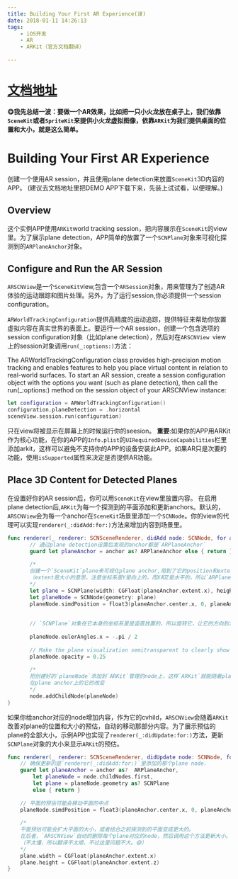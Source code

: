 ```yaml
---
title: Building Your First AR Experience(译)
date: 2018-01-11 14:26:13
tags: 
	- iOS开发 
	- AR
	- ARKit（官方文档翻译）
	
---
```


# [文档地址](https://developer.apple.com/documentation/arkit/building_your_first_ar_experience)

**😋我先总结一波：要做一个AR效果，比如把一只小火龙放在桌子上，我们依靠`SceneKit`或者`SpriteKit`来提供小火龙虚拟图像，依靠`ARKit`为我们提供桌面的位置和大小，就是这么简单。**

# Building Your First AR Experience

创建一个使用AR session，并且使用plane detection来放置`SceneKit`3D内容的APP。
(建议去文档地址里把DEMO APP下载下来，先装上试试看，以便理解。)

## Overview

这个实例APP使用`ARKit`world tracking session，把内容展示在`SceneKit`的view里。为了展示plane detection，APP简单的放置了一个`SCNPlane`对象来可视化探测到的`ARPlaneAnchor`对象。

## Configure and Run the AR Session

`ARSCNView`是一个`SceneKit`view,包含一个`ARSession`对象，用来管理为了创造AR体验的运动跟踪和图片处理。另外，为了运行session,你必须提供一个session configuration。

`ARWorldTrackingConfiguration`提供高精度的运动追踪，提供特征来帮助你放置虚拟内容在真实世界的表面上。要运行一个AR session，创建一个包含选项的session configuration对象（比如plane detection），然后对在`ARSCNView `view上的session对象调用`run(_:options:)`方法：


The ARWorldTrackingConfiguration class provides high-precision motion tracking and enables features to help you place virtual content in relation to real-world surfaces. To start an AR session, create a session configuration object with the options you want (such as plane detection), then call the run(_:options:) method on the session object of your ARSCNView instance:

```swift
let configuration = ARWorldTrackingConfiguration()
configuration.planeDetection = .horizontal
sceneView.session.run(configuration)
```

只在view将被显示在屏幕上的时候运行你的seesion。
**重要**:如果你的APP用ARKit作为核心功能，在你的APP的`Info.plist`的`UIRequiredDeviceCapabilities`栏里添加arkit，这样可以避免不支持你的APP的设备安装此APP。如果AR只是次要的功能，使用`isSupported`属性来决定是否提供AR功能。

## Place 3D Content for Detected Planes

在设置好你的AR session后，你可以用`SceneKit`在view里放置内容。
在启用plane detection后,`ARKit`为每一个探测到的平面添加和更新anchors。默认的，`ARSCNView`会为每一个anchor在`SceneKit`场景里添加一个`SCNNode`。你的view的代理可以实现`renderer(_:didAdd:for:)`方法来增加内容到场景里。

```swift
func renderer(_ renderer: SCNSceneRenderer, didAdd node: SCNNode, for anchor: ARAnchor) {
       // 通过plane detection设置后发现的anchor都是`ARPlaneAnchor`
       guard let planeAnchor = anchor as? ARPlaneAnchor else { return }
       
       /*
       创建一个`SceneKit`plane来可视化plane anchor,用到了它的position和extent
       （extent是大小的意思，注意坐标系里Y是向上的，而X和Z是水平的，所以`ARPlaneAnchor`只赋值了X和Z）
       */
       let plane = SCNPlane(width: CGFloat(planeAnchor.extent.x), height: CGFloat(planeAnchor.extent.z))
       let planeNode = SCNNode(geometry: plane)
       planeNode.simdPosition = float3(planeAnchor.center.x, 0, planeAnchor.center.z)
       
       
       // `SCNPlane`对象在它本身的坐标系里是竖直放置的，所以旋转它，让它的方向到水平上来
       
       planeNode.eulerAngles.x = -.pi / 2
       
       // Make the plane visualization semitransparent to clearly show real-world placement.
       planeNode.opacity = 0.25
       
       /*
       把创建好的`planeNode`添加到`ARKit`管理的node上，这样`ARKit`就能随着plane的预估持续跟踪
       在plane anchor上的它的改变
       */
       node.addChildNode(planeNode)
}
```

如果你给anchor对应的node增加内容，作为它的cvhild，`ARSCNView`会随着`ARKit`改善对plane的位置和大小的预估，自动的移动那部分内容。为了展示预估的plane的全部大小，示例APP也实现了`renderer(_:didUpdate:for:)`方法，更新`SCNPlane`对象的大小来显示`ARKit`的预估。

```swift
func renderer(_ renderer: SCNSceneRenderer, didUpdate node: SCNNode, for anchor: ARAnchor) {
    // 确保更新的是`renderer(_:didAdd:for:)`里添加的那个plane node.
    guard let planeAnchor = anchor as?  ARPlaneAnchor,
        let planeNode = node.childNodes.first,
        let plane = planeNode.geometry as? SCNPlane
        else { return }
    
    // 平面的预估可能会移动平面的中点
    planeNode.simdPosition = float3(planeAnchor.center.x, 0, planeAnchor.center.z)
    
    /*
    平面预估可能会扩大平面的大小，或者结合之前探测到的平面变成更大的。
    在后者，`ARSCNView`自动的删除每个plane对应的node，然后调用这个方法更新大小。
    （不太懂，所以翻译不太顺，不过这里问题不大。😅）
    */
    plane.width = CGFloat(planeAnchor.extent.x)
    plane.height = CGFloat(planeAnchor.extent.z)
}
```
